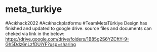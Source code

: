 # meta_turkiye
#Acıkhack2022 #Acıkhackplatformu #TeamMetaTürkiye
Design has finished and updated to google drive. source files and documents can cheked via link in the below:
https://drive.google.com/drive/folders/1B85g2S6YZCftY-9-Gh5Ddz6nLzfDUiYF?usp=sharing
